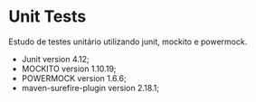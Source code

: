 # Unit Tests

Estudo de testes unitário utilizando junit, mockito e powermock.

* Junit version 4.12;
* MOCKITO version 1.10.19;
* POWERMOCK version 1.6.6;
* maven-surefire-plugin version 2.18.1;
